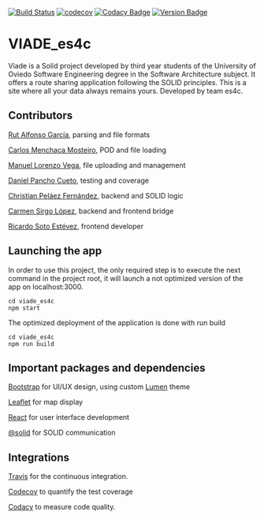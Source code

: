 [![Build Status](https://travis-ci.org/Arquisoft/viade_es4c.svg?branch=master)](https://travis-ci.org/Arquisoft/viade_es4c)
[![codecov](https://codecov.io/gh/Arquisoft/viade_es4c/branch/master/graph/badge.svg)](https://codecov.io/gh/Arquisoft/viade_es4c)
[![Codacy Badge](https://api.codacy.com/project/badge/Grade/4e816a4ac0804c13ae35f7de1b64a7fd)](https://www.codacy.com/gh/Arquisoft/viade_es4c?utm_source=github.com&amp;utm_medium=referral&amp;utm_content=Arquisoft/viade_es4c&amp;utm_campaign=Badge_Grade)
[![Version Badge](https://img.shields.io/badge/Version-1.0-<COLOR>.svg)](https://arquisoft.github.io/viade_es4c)

# VIADE_es4c

Viade is a Solid project developed by third year students of the University of Oviedo Software Engineering degree in the Software Architecture subject. It offers a route sharing application following the SOLID principles. This is a site where all your data always remains yours. Developed by team es4c.

## Contributors

[Rut Alfonso García](https://github.com/UO264451), parsing and file formats

[Carlos Menchaca Mosteiro](https://github.com/CarlosMenchacaUO258650), POD and file loading

[Manuel Lorenzo Vega](https://github.com/TovarashiTwin), file uploading and management

[Daniel Pancho Cueto](https://github.com/panchocuetodaniel), testing and coverage

[Christian Peláez Fernández](https://github.com/christianpe98), backend and SOLID logic

[Carmen Sirgo López](https://github.com/UO264637), backend and frontend bridge

[Ricardo Soto Estévez](https://github.com/kriogenia), frontend developer

## Launching the app

In order to use this project, the only required step is to execute the next command in the project root, it will launch a not optimized version of the app on localhost:3000.
```shell
cd viade_es4c
npm start
```

The optimized deployment of the application is done with run build
```shell
cd viade_es4c
npm run build
```

## Important packages and dependencies

[Bootstrap](https://www.npmjs.com/package/react-bootstrap) for UI/UX design, using custom [Lumen](https://bootswatch.com/lumen/) theme

[Leaflet](https://www.npmjs.com/package/leaflet-react) for map display

[React](https://www.npmjs.com/package/react) for user interface development

[@solid](https://www.npmjs.com/package/@solid/react) for SOLID communication

## Integrations

[Travis](https://travis-ci.org/) for the continuous integration. 

[Codecov](https://codecov.io) to quantify the test coverage

[Codacy](https://codacy.com/) to measure code quality.